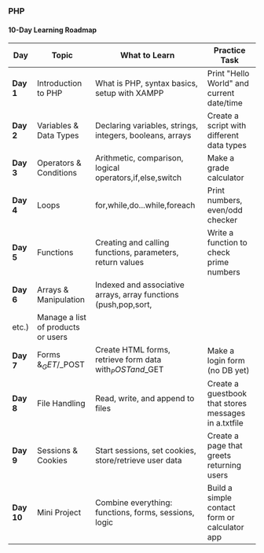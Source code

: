 ### PHP

#### 10-Day Learning Roadmap

| **Day**    | **Topic**                    | **What to Learn**                                         | **Practice Task**                              |
| ---------------- | ---------------------------------- | --------------------------------------------------------------- | ---------------------------------------------------- |
| **Day 1**  | Introduction to PHP                | What is PHP, syntax basics, setup with XAMPP                    | Print "Hello World" and current date/time            |
| **Day 2**  | Variables & Data Types             | Declaring variables, strings, integers, booleans, arrays        | Create a script with different data types            |
| **Day 3**  | Operators & Conditions             | Arithmetic, comparison, logical operators,if,else,switch        | Make a grade calculator                              |
| **Day 4**  | Loops                              | for,while,do...while,foreach                                    | Print numbers, even/odd checker                      |
| **Day 5**  | Functions                          | Creating and calling functions, parameters, return values       | Write a function to check prime numbers              |
| **Day 6**  | Arrays & Manipulation              | Indexed and associative arrays, array functions (push,pop,sort, |                                                      |
| etc.)            | Manage a list of products or users |                                                                 |                                                      |
| **Day 7**  | Forms &$_GET/$_POST              | Create HTML forms, retrieve form data with$_POSTand$_GET      | Make a login form (no DB yet)                        |
| **Day 8**  | File Handling                      | Read, write, and append to files                                | Create a guestbook that stores messages in a.txtfile |
| **Day 9**  | Sessions & Cookies                 | Start sessions, set cookies, store/retrieve user data           | Create a page that greets returning users            |
| **Day 10** | Mini Project                       | Combine everything: functions, forms, sessions, logic           | Build a simple contact form or calculator app        |
